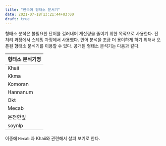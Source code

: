 ```yaml
---
title: "한국어 형태소 분서기"
date: 2021-07-18T13:21:44+03:00
draft: true
---
```


형태소 분석은 불필요한 단어를 걸러내어 계산량을 줄이기 위한 목적으로 사용한다. 전처리 과정에서 스테밍 과정에서 사용했다. 언어 분석을 조금 더 용이하게 하기 위해서 오픈된 형태소 분석기를 이용할 수 있다. 공개된 형태소 분석기는 다음과 같다.

| 형태소 분석기명 |
| --------------- |
| Khaii           |
| Kkma            |
| Komoran         |
| Hannanum        |
| Okt             |
| Mecab           |
| 은전한잎        |
| soynlp          |

이중에 `Mecab` 과 Khaii와 관련해서 살펴 보기로 한다.
